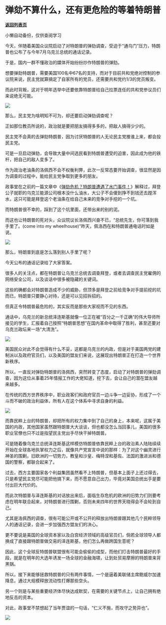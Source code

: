 # 弹劾不算什么，还有更危险的等着特朗普

[**返回列表页**](/gzh/政事堂2019)

小懒自动备份，仅供查阅学习

  

今天，伴随着美国众议院启动了对特朗普的弹劾调查，受迫于“通乌门”压力，特朗普也公布了与今年7月乌克兰总统的通话记录。

  

于是，国内一群不懂政治的媒体开始纷纷炒作特朗普的弹劾。

  

想要弹劾特朗普，需要美国100名中67名的支持，而对于目前共和党绝对控制的参议院来说，民主党就算搞定了自家所有的党员，还需要共和党约1/3的党员叛变。

  

而此时背叛，这对于明年选举中还要依靠特朗普给自己拉票连任的共和党参议员们来说绝无可能。

  

![](https://mmbiz.qpic.cn/mmbiz_jpg/rxhS23yu8cMkSAOSexCLtQtZqtEWWzzYibC43zEQzr2DeEP0Tjiarb3xyZIiaNiacTiaN5MAj17ia6WtsNic6YOB5HpBQ/640?wx_fmt=jpeg)

  

那么，民主党为啥明知不可为，却还要启动弹劾调查呢？  

  

正如那位教员所说的，政治就是要把朋友搞得多多的，把敌人搞得少少的。

  

民主党不会真的去弹劾特朗普，因为讨厌特朗普的人无论民主党推谁上来，都会投民主党。

  

可是一旦启动弹劾，会导致大量中间选民看到特朗普遭受的迫害，因此成为他的铁杆，把自己的敌人变多了。  

  

作为政治老油条的洛佩西不会不权衡利弊，此次一反常态要开始调查，很显然是因为调查的过程中，能给民主党争取到更多的朋友。

  

政事堂在之前的一篇文章中《[弹劾危机？特朗普遭遇了水门事件！](http://mp.weixin.qq.com/s?__biz=MzAwMzU1ODAwOQ==&mid=2650332505&idx=1&sn=68820a6efcf535dfb1de051e3d7d800a&chksm=8335224fb442ab598265be18e347e6815d7b02b83bf8be52cb9721d2edd3e6551590b9c03207&scene=21#wechat_redirect)》解释过，拜登公子就职的乌克兰能源公司根本没什么油水，大公子不会傻到挣不到钱还去蹚浑水，这只可能是拜登这个老油条在给自己未来的竞争对手挖的一个坑。  

  

而特朗普很不幸的，踩到了这个坑里面，还带出来的别的泥。  

  

而这也让特朗普的死对头，众议院议长洛佩西兴奋不已，“总统先生，你可落到我手里了。(come into my
wheelhouse)”昨天，佩洛西在和特朗普通电话时如是说。

  

![](https://mmbiz.qpic.cn/mmbiz_jpg/rxhS23yu8cMkSAOSexCLtQtZqtEWWzzYMADZXJA5e6CcmX4xMr65yM9jtIJ1CGiaR8AMyB5DCY4dar0xiaC5UKrg/640?wx_fmt=jpeg)

  

那么，特朗普到底是怎么落到别人手里了呢？

  

今天公布的通话记录给了大家答案。

  

很多人的关注点，都在特朗普让乌克兰总统去调查拜登，或者去调查民主党雇佣的网络安全公司，以及谈话中很多被隐藏的关键词。

  

这些的确都会对特朗普造成不少的威胁，但顶多是拜登之前给竞争对手提前挖的坑而已，特朗普只要静心对待，还是可以见招拆招的。

  

但真正令特朗普最危险的，其实反而是那些大家视而不见的东西。

  

通话中，乌克兰的新总统泽连斯基就像一位正在被“百分之一千正确”的伟大导师所接见的学生，汇报着自己按照“特朗普思想”在国内革命中取得了胜利，甚至还要对乌克兰政坛来一场“大清洗”。

  

![](https://mmbiz.qpic.cn/mmbiz_jpg/rxhS23yu8cMkSAOSexCLtQtZqtEWWzzY1tKasxCohlC2IfAd4jsfHLdXCm4NoO6fWzWrbb2pnxDmsAbRrAmXTw/640?wx_fmt=jpeg)

  

美国民众对此不会觉得有什么不妥，这都是乌克兰的内政，但是对于美国两党的建制派以及政府官员们，以及美国的盟友们来说，这展现出特朗普正在打造一个世界新秩序。

  

所以，一直反对弹劾特朗普的洛佩西，突然转变了态度，启动了对特朗普的弹劾调查，因为这位从事着25年情报工作的大佬知道，挖下去，会让自己的潜在盟友越来越多。  

  

在传统的西方世界秩序中，职业政客们和政府官员一边斗争一边妥协，形成了一个斗而不破的政治利益体，所有人在这个体系中寻求自身的利益。

  

![](https://mmbiz.qpic.cn/mmbiz_jpg/rxhS23yu8cMkSAOSexCLtQtZqtEWWzzYjFzicrPehc4jDH4rMN9FXouoTd7dAp9haTo1rGlynfL7Ef6TIjKib0cg/640?wx_fmt=jpeg)

  

而靠民粹上台的特朗普，却把所有的权力集中到了自己的身上，本来呢，这属于美国的内政，其他国家虽然跟特朗普大大谈谈，但也都没怎么当回事儿，美国的很多职业官僚也只不过是指望民主党出手尽快干掉特朗普。  

  

可是随着像乌克兰总统泽连斯基这样模仿特朗普依靠民粹上台的政治素人陆陆续续开始在全球各地执掌权力之后，就像共产党宣言中说的那样：为了对这个幽灵进行神圣的围剿，旧欧洲的一切势力，教皇和沙皇、梅特涅和基佐、法国的激进派和德国的警察，都联合起来了。

  

过去，西方主要国家各个利益集团虽然看不上特朗普，但基本上面子上还过得去，只是希望民主党尽可能把他搞下来，而不愿意自己出力，毕竟对美国总统出手是要付出巨大代价的。  

  

而此次特朗普与泽连斯基的对话放出来后，面临生存危机的欧洲的旧势力们则要考虑在明年联合起来，对特朗普进行围剿，否则未来四年的世界天晓得会不会轮到自己。

  

尤其是洛佩西的调查，很有可能公开或不公开的释放出特朗普跟其他几个民粹领导人的通话记录，会进一步加强西方盟友们的决心。

  

更不要说是美国的全球资本家以及白宫经济领域的高级官员们，倘若全球领导人都换成了直接跟特朗普做交易的泽连斯基，他们怎么再做跨国生意呢？

  

因此，这个全球反特朗普联盟很有可能会偷偷的成型，而他们打击特朗普最好的手段，就是在明年的大选年诱发一场全球的金融海啸，让到处贸易摩擦的特朗普来背黑锅。  

  

所以，接下来能够拯救特朗普的只有两件事情，一个是逼着美联储主席鲍威尔加速降息，通过大规模释放流动性打爆那些空头。

  

另一个则是与某些重要经济体尽快达成默契，在需要的关键节点上，让自己拥有绝地反击的资本。

  

对此，政事堂不禁想起了当年贾谊的一句话，“仁义不施，而攻守之势异也”。

  

![](https://mmbiz.qpic.cn/mmbiz_jpg/rxhS23yu8cPp0iaKAfe0ZsWfgGcY72o9Nror8TicrtnlDsqzY7y4Kum4fM3X0FMEGlbvm9HvZUiaETSnLt4DHNLbQ/640?wx_fmt=jpeg)

